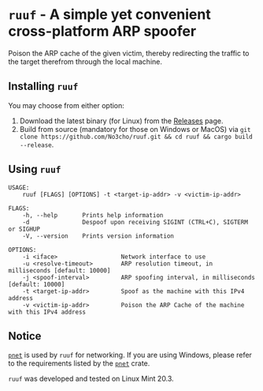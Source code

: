 # `ruuf` - A simple yet convenient cross-platform ARP spoofer

Poison the ARP cache of the given victim, thereby redirecting the traffic to the target therefrom
through the local machine.

## Installing `ruuf`

You may choose from either option:

1. Download the latest binary (for Linux) from the
   [Releases](https://github.com/No3cho/ruuf/releases) page.
2. Build from source (mandatory for those on Windows or MacOS) via 
   `git clone https://github.com/No3cho/ruuf.git && cd ruuf && cargo build --release`.

## Using `ruuf`

```
USAGE:
    ruuf [FLAGS] [OPTIONS] -t <target-ip-addr> -v <victim-ip-addr>

FLAGS:
    -h, --help       Prints help information
    -d               Despoof upon receiving SIGINT (CTRL+C), SIGTERM or SIGHUP
    -V, --version    Prints version information

OPTIONS:
    -i <iface>                  Network interface to use
    -u <resolve-timeout>        ARP resolution timeout, in milliseconds [default: 10000]
    -j <spoof-interval>         ARP spoofing interval, in milliseconds [default: 10000]
    -t <target-ip-addr>         Spoof as the machine with this IPv4 address
    -v <victim-ip-addr>         Poison the ARP Cache of the machine with this IPv4 address
```

## Notice

[`pnet`](https://crates.io/crates/pnet) is used by `ruuf` for networking. If you are using Windows,
please refer to the requirements listed by the [`pnet`](https://crates.io/crates/pnet) crate.

`ruuf` was developed and tested on Linux Mint 20.3.